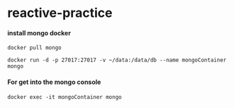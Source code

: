 # reactive-practice


#### install mongo docker 

`docker pull mongo`

`docker run -d -p 27017:27017 -v ~/data:/data/db --name mongoContainer mongo`

#### For get into the mongo console

`docker exec -it mongoContainer mongo`